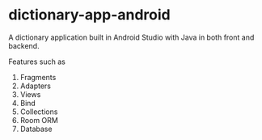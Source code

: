 # dictionary-app-android
A dictionary application built in Android Studio with Java in both front and backend. 

Features such as 
1. Fragments
2. Adapters
3. Views
4. Bind
5. Collections
6. Room ORM
7. Database
